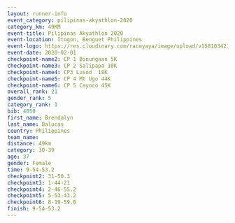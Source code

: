 ```yaml
--- 
layout: runner-info 
event_category: pilipinas-akyathlon-2020 
category_km: 49KM 
event-title: Pilipinas Akyathlon 2020 
event-location: Itogon, Benguet Philippines 
event-logo: https://res.cloudinary.com/raceyaya/image/upload/v1581034212/logo/ph-akyathlon_ldmu3f.png 
event-date: 2020-02-01 
checkpoint-name2: CP 1 Binungaan 5K 
checkpoint-name3: CP 2 Salipapa 10K 
checkpoint-name4: CP3 Lusod  18K 
checkpoint-name5: CP 4 Mt Ugo 44K 
checkpoint-name6: CP 5 Cayoco 45K 
overall_rank: 21
gender_rank: 5
category_rank: 1
bib: 4050
first_name: Brendalyn
last_name: Balucas
country: Philippines
team_name: 
distance: 49km
category: 30-39
age: 37
gender: Female
time: 9-54-53.2
checkpoint2: 31-50.3
checkpoint3: 1-44-21
checkpoint4: 2-46-55.2
checkpoint5: 5-53-43.2
checkpoint6: 8-19-59.0
finish: 9-54-53.2
--- 
```

